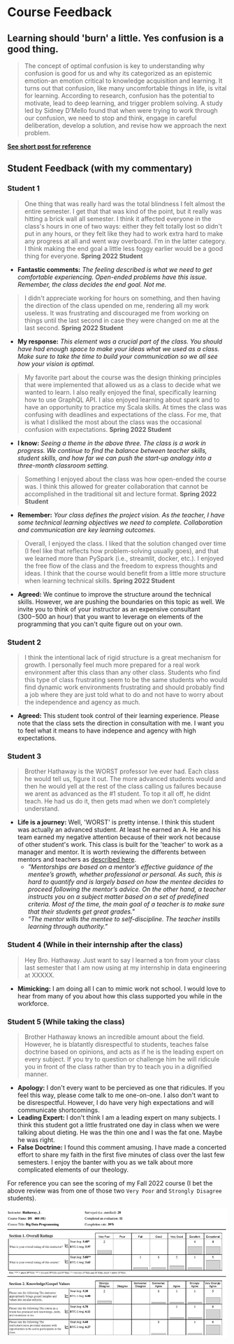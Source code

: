 # Course Feedback

## Learning should 'burn' a little. Yes confusion is a good thing.

> The concept of optimal confusion is key to understanding why confusion is good for us and why its categorized as an epistemic emotion-an emotion critical to knowledge acquisition and learning. It turns out that confusion, like many uncomfortable things in life, is vital for learning. According to research, confusion has the potential to motivate, lead to deep learning, and trigger problem solving. A study led by Sidney D’Mello found that when were trying to work through our confusion, we need to stop and think, engage in careful deliberation, develop a solution, and revise how we approach the next problem.

__[See short post for reference](https://educate.datathink.io/posts/desirable-difficulty/)__

## Student Feedback (with my commentary)

### Student 1

> One thing that was really hard was the total blindness I felt almost the entire semester. I get that that was kind of the point, but it really was hitting a brick wall all semester. I think it affected everyone in the class's hours in one of two ways: either they felt totally lost so didn't put in any hours, or they felt like they had to work extra hard to make any progress at all and went way overboard. I'm in the latter category. I think making the end goal a little less foggy earlier would be a good thing for everyone. __Spring 2022 Student__

- __Fantastic comments:__ _The feeling described is what we need to get comfortable experiencing. Open-ended problems have this issue. Remember, the class decides the end goal. Not me._

> I didn't appreciate working for hours on something, and then having the direction of the class upended on me, rendering all my work useless. It was frustrating and discouraged me from working on things until the last second in case they were changed on me at the last second. __Spring 2022 Student__

- __My response:__ _This element was a crucial part of the class. You should have had enough space to make your ideas what we used as a class. Make sure to take the time to build your communication so we all see how your vision is optimal._

> My favorite part about the course was the design thinking principles that were implemented that allowed us as a class to decide what we wanted to learn. I also really enjoyed the final, specifically learning how to use GraphQL API. I also enjoyed learning about spark and to have an opportunity to practice my Scala skills. At times the class was confusing with deadlines and expectations of the class. For me, that is what I disliked the most about the class was the occasional confusion with expectations. __Spring 2022 Student__

- __I know:__ _Seeing a theme in the above three. The class is a work in progress. We continue to find the balance between teacher skills, student skills, and how far we can push the start-up analogy into a three-month classroom setting._

> Something I enjoyed about the class was how open-ended the course was. I think this allowed for greater collaboration that cannot be accomplished in the traditional sit and lecture format. __Spring 2022 Student__

- __Remember:__ _Your class defines the project vision. As the teacher, I have some technical learning objectives we need to complete. Collaboration and communication are key learning outcomes._

> Overall, I enjoyed the class. I liked that the solution changed over time (I feel like that reflects how problem-solving usually goes), and that we learned more than PySpark (i.e., streamlit, docker, etc.). I enjoyed the free flow of the class and the freedom to express thoughts and ideas. I think that the course would benefit from a little more structure when learning technical skills. __Spring 2022 Student__

- __Agreed:__ We continue to improve the structure around the technical skills. However, we are pushing the boundaries on this topic as well. We invite you to think of your instructor as an expensive consultant ($300-$500 an hour) that you want to leverage on elements of the programming that you can't quite figure out on your own.

### Student 2

> I think the intentional lack of rigid structure is a great mechanism for growth. I personally feel much more prepared for a real work environment after this class than any other class. Students who find this type of class frustrating seem to be the same students who would find dynamic work environments frustrating and should probably find a job where they are just told what to do and not have to worry about the independence and agency as much.

- __Agreed:__ This student took control of their learning experience.  Please note that the class sets the direction in consultation with me.  I want you to feel what it means to have indepence and agency with high expectations.

### Student 3

> Brother Hathaway is the WORST professor Ive ever had. Each class he would tell us, figure it out. The more advanced students would and then he would yell at the rest of the class calling us failures because we arent as advanced as the #1 student. To top it all off, he didnt teach. He had us do it, then gets mad when we don’t completely understand.

- __Life is a journey:__ Well, 'WORST' is pretty intense. I think this student was actually an advanced student. At least he earned an A. He and his team earned my negative attention because of their work not because of other student's work. This class is built for the 'teacher' to work as a manager and mentor. It is worth reviewing the differents between mentors and teachers as [described here](https://mentorcruise.com/blog/whats-difference-between-teacher-vs-mentor/#:~:text=A%20teacher%20provides%20knowledge%20and,guide%20you%20through%20your%20vision.). 
    - _"Mentorships are based on a mentor’s effective guidance of the mentee’s growth, whether professional or personal. As such, this is hard to quantify and is largely based on how the mentee decides to proceed following the mentor’s advice. On the other hand, a teacher instructs you on a subject matter based on a set of predefined criteria. Most of the time, the main goal of a teacher is to make sure that their students get great grades."_
    - _"The mentor wills the mentee to self-discipline. The teacher instills learning through authority."_

### Student 4 (While in their internship after the class)

> Hey Bro. Hathaway. Just want to say I learned a ton from your class last semester that I am now using at my internship in data engineering at XXXXX.

- __Mimicking:__ I am doing all I can to mimic work not school. I would love to hear from many of you about how this class supported you while in the workforce.

### Student 5 (While taking the class)

> Brother Hathaway knows an incredible amount about the field. However, he is blatantly disrespectful to students, teaches false doctrine based on opinions, and acts as if he is the leading expert on every subject. If you try to question or challenge him he will ridicule you in front of the class rather than try to teach you in a dignified manner.

- __Apology:__ I don't every want to be percieved as one that ridicules. If you feel this way, please come talk to me one-on-one. I also don't want to be disrespectful. However, I do have very high expectations and will communicate shortcomings.
- __Leading Expert:__ I don't think I am a leading expert on many subjects. I think this student got a little frustrated one day in class when we were talking about dieting. He was the thin one and I was the fat one. Maybe he was right.
- __False Doctrine:__ I found this comment amusing. I have made a concerted effort to share my faith in the first five minutes of class over the last few semesters. I enjoy the banter with you as we talk about more complicated elements of our theology. 

For reference you can see the scoring of my Fall 2022 course (I bet the above review was from one of those two `Very Poor` and `Strongly Disagree` students).

![](img/ds460_fa22.jpg)
